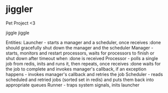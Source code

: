 # jiggler
Pet Project &lt;3

jiggle jiggle

Entities:
Launcher - starts a manager and a scheduler, once receives :done should gracefully shut down the manager and the scheduler
Manager - starts, monitors and restart processors, waits for processors to finish or shut down after timeout when :done is received
Processor - polls a single job from redis, inits and runs it, then repeats, once receives :done waits for the job to complete and invokes manager's callback, if an exception happens - invokes manager's callback and retries the job
Scheduler - reads scheduled and retried jobs (sorted set in redis) and puts them back into appropriate queues
Runner - traps system signals, inits launcher
